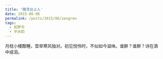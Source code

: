 ```yaml
---
title: '赠灵台上人'
date: 2015-06-06
permalink: /posts/2015/06/zengren 
tags:
  - 如梦令
  - 平水韵
---
```


月枕小楼酣睡，壶举寒风独对。初见悦怜时，不似如今滋味。谁醉？谁醉？诗在酒中成泪。



 